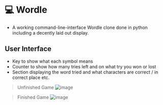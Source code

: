 # 💻 Wordle
- A working command-line-interface Wordle clone done in python including a decently laid out display.

## User Interface

- Key to show what each symbol means
- Counter to show how many tries left and on what try you won or lost
- Section displaying the word tried and what characters are correct / in correct place etc.

> Unfinished Game
![image](https://user-images.githubusercontent.com/92184180/201767391-c6d26ed1-b137-4f1b-9216-392e222a90e7.png)

> Finished Game
![image](https://user-images.githubusercontent.com/92184180/201768398-43584da6-d140-45a6-9f07-71e8a7e51f96.png)
